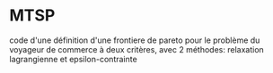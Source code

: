 # MTSP
code d'une définition d'une frontiere de pareto pour le problème du voyageur de commerce à deux critères, avec 2 méthodes: relaxation lagrangienne et epsilon-contrainte
